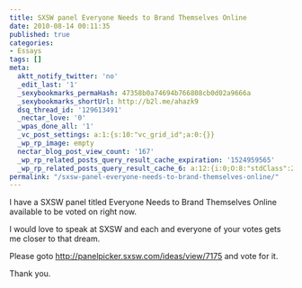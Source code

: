 ```yaml
---
title: SXSW panel Everyone Needs to Brand Themselves Online
date: 2010-08-14 00:11:35
published: true
categories:
- Essays
tags: []
meta:
  aktt_notify_twitter: 'no'
  _edit_last: '1'
  _sexybookmarks_permaHash: 47358b0a74694b766808cb0d02a9666a
  _sexybookmarks_shortUrl: http://b2l.me/ahazk9
  dsq_thread_id: '129613491'
  _nectar_love: '0'
  _wpas_done_all: '1'
  _vc_post_settings: a:1:{s:10:"vc_grid_id";a:0:{}}
  _wp_rp_image: empty
  nectar_blog_post_view_count: '167'
  _wp_rp_related_posts_query_result_cache_expiration: '1524959565'
  _wp_rp_related_posts_query_result_cache_6: a:12:{i:0;O:8:"stdClass":2:{s:7:"post_id";s:4:"1526";s:5:"score";s:17:"59.42936429823446";}i:1;O:8:"stdClass":2:{s:7:"post_id";s:4:"1636";s:5:"score";s:17:"58.61843408201255";}i:2;O:8:"stdClass":2:{s:7:"post_id";s:4:"2436";s:5:"score";s:18:"56.044167075384834";}i:3;O:8:"stdClass":2:{s:7:"post_id";s:4:"3096";s:5:"score";s:17:"54.67456265851757";}i:4;O:8:"stdClass":2:{s:7:"post_id";s:4:"2779";s:5:"score";s:18:"51.817573227026095";}i:5;O:8:"stdClass":2:{s:7:"post_id";s:4:"4206";s:5:"score";s:17:"49.56121576184748";}i:6;O:8:"stdClass":2:{s:7:"post_id";s:4:"3254";s:5:"score";s:17:"49.56121576184748";}i:7;O:8:"stdClass":2:{s:7:"post_id";s:4:"3251";s:5:"score";s:17:"49.56121576184748";}i:8;O:8:"stdClass":2:{s:7:"post_id";s:4:"3234";s:5:"score";s:17:"49.56121576184748";}i:9;O:8:"stdClass":2:{s:7:"post_id";s:4:"1265";s:5:"score";s:17:"49.56121576184748";}i:10;O:8:"stdClass":2:{s:7:"post_id";s:4:"1773";s:5:"score";s:18:"47.668298325433064";}i:11;O:8:"stdClass":2:{s:7:"post_id";s:4:"1650";s:5:"score";s:18:"47.668298325433064";}}
permalink: "/sxsw-panel-everyone-needs-to-brand-themselves-online/"
---
```

I have a SXSW panel titled Everyone Needs to Brand Themselves Online available to be voted on right now.

I would love to speak at SXSW and each and everyone of your votes gets me closer to that dream.

Please goto <a href="http://panelpicker.sxsw.com/ideas/view/7175" rel="nofollow">http://panelpicker.sxsw.com/ideas/view/7175</a> and vote for it.

Thank you.</p>
